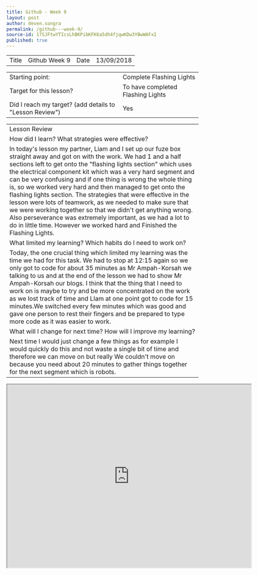 ```yaml
---
title: Github - Week 9
layout: post
author: deven.songra
permalink: /github---week-9/
source-id: 17SJFtwYTIcsLhBKPibKFK6a5dh4fjqwKDw3YBwWAFxI
published: true
---
```

<table>
  <tr>
    <td>Title</td>
    <td>Github Week 9</td>
    <td>Date</td>
    <td>13/09/2018</td>
  </tr>
</table>


<table>
  <tr>
    <td>Starting point:</td>
    <td>Complete Flashing Lights</td>
  </tr>
  <tr>
    <td>Target for this lesson?</td>
    <td>To have completed Flashing Lights</td>
  </tr>
  <tr>
    <td>Did I reach my target? 
(add details to "Lesson Review")</td>
    <td> Yes </td>
  </tr>
</table>


<table>
  <tr>
    <td>Lesson Review</td>
  </tr>
  <tr>
    <td>How did I learn? What strategies were effective? </td>
  </tr>
  <tr>
    <td>In today's lesson my partner, Liam and I set up our fuze box straight away and got on with the work. We had 1 and a half sections left to get onto the "flashing lights section" which uses the electrical component kit which was a very hard segment and can be very confusing and if one thing is wrong the whole thing is, so we worked very hard and then managed to get onto the flashing lights section. The strategies that were effective in the lesson were lots of teamwork, as we needed to make sure that we were working together so that we didn't get anything wrong. Also perseverance was extremely important, as we had a lot to do in little time. However we worked hard and Finished the Flashing Lights.</td>
  </tr>
  <tr>
    <td>What limited my learning? Which habits do I need to work on? </td>
  </tr>
  <tr>
    <td>Today, the one crucial thing which limited my learning was the time we had for this task. We had to stop at 12:15 again so we only got to code for about 35 minutes as Mr Ampah-Korsah we talking to us and at the end of the lesson we had to show Mr Ampah-Korsah our blogs. I think that the thing that I need to work on is maybe to try and be more concentrated on the work as we lost track of time and LIam at one point got to code for 15 minutes.We switched every few minutes which was good and gave one person to rest their fingers and be prepared to type more code as it was easier to work. 
</td>
  </tr>
  <tr>
    <td>What will I change for next time? How will I improve my learning?</td>
  </tr>
  <tr>
    <td>Next time I would just change a few things as for example I would quickly do this and not waste a single bit of time and therefore we can move on but really We couldn't move on because you need about 20 minutes to gather things together for the next segment which is robots. </td>
  </tr>
</table>
<iframe src="https://drive.google.com/file/d/1zRllQsOhWvQVAavwaFmT5G7vCuvcR53g/preview" width="640" height="480"></iframe>
